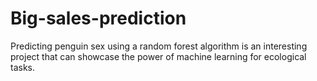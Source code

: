 # Big-sales-prediction
Predicting penguin sex using a random forest algorithm is an interesting project that can showcase the power of machine learning for ecological tasks.
